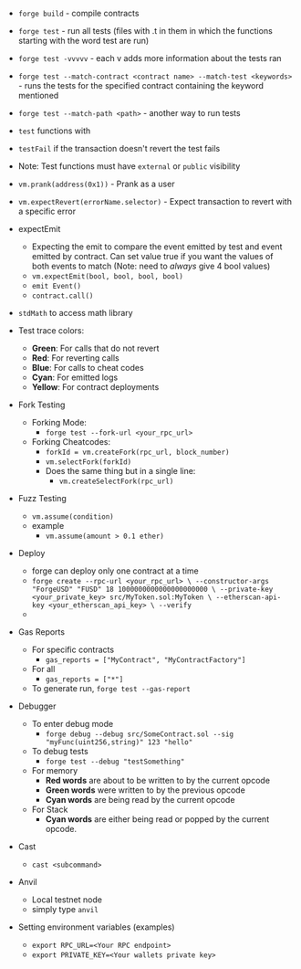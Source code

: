 - `forge build` - compile contracts
- `forge test` - run all tests (files with .t in them in which the functions starting with the word test are run)
- `forge test -vvvvv` - each v adds more information about the tests ran
- `forge test --match-contract <contract name> --match-test <keywords>` - runs the tests for the specified contract containing the keyword mentioned
- `forge test --match-path <path>` - another way to run tests 
- `test` functions with 
- `testFail` if the transaction doesn't revert the test fails
- Note: Test functions must have `external` or `public` visibility 
- `vm.prank(address(0x1))` - Prank as a user 
- `vm.expectRevert(errorName.selector)` - Expect transaction to revert with a specific error
- expectEmit
    - Expecting the emit to compare the event emitted by test and event emitted by contract. Can set value true if you want the values of both events to match (Note: need to _always_ give 4 bool values) 
    - `vm.expectEmit(bool, bool, bool, bool)`
    - `emit Event()`
    - `contract.call()`
- `stdMath` to access math library 
- Test trace colors: 
    - **Green**: For calls that do not revert
    - **Red**: For reverting calls
    - **Blue**: For calls to cheat codes
    - **Cyan**: For emitted logs
    - **Yellow**: For contract deployments
- Fork Testing
    - Forking Mode:
        - `forge test --fork-url <your_rpc_url>`
    - Forking Cheatcodes:
        - `forkId = vm.createFork(rpc_url, block_number)`
        - `vm.selectFork(forkId)`
        - Does the same thing but in a single line:
            - `vm.createSelectFork(rpc_url)`
- Fuzz Testing
    - `vm.assume(condition)`
    - example
        - `vm.assume(amount > 0.1 ether)`
- Deploy
    - forge can deploy only one contract at a time
    - `forge create --rpc-url <your_rpc_url> \
    --constructor-args "ForgeUSD" "FUSD" 18 1000000000000000000000 \
    --private-key <your_private_key> src/MyToken.sol:MyToken \
    --etherscan-api-key <your_etherscan_api_key> \
    --verify`
    - 
- Gas Reports
    - For specific contracts
        - `gas_reports = ["MyContract", "MyContractFactory"]`
    - For all
        - `gas_reports = ["*"]`
    - To generate run, `forge test --gas-report`
- Debugger
    - To enter debug mode 
        - `forge debug --debug src/SomeContract.sol --sig "myFunc(uint256,string)" 123 "hello"`
    - To  debug tests
        - `forge test --debug "testSomething"`
    - For memory 
        - **Red words** are about to be written to by the current opcode
        - **Green words** were written to by the previous opcode
        - **Cyan words** are being read by the current opcode
    - For Stack
        - **Cyan words** are either being read or popped by the current opcode.

- Cast
    - `cast <subcommand>`
- Anvil
    - Local testnet node
    - simply type `anvil`
- Setting environment variables (examples)
    - `export RPC_URL=<Your RPC endpoint>`
    - `export PRIVATE_KEY=<Your wallets private key>`
